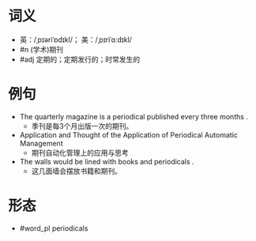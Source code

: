 # 词义
- 英：/ˌpɪəriˈɒdɪkl/； 美：/ˌpɪriˈɑːdɪkl/
- #n (学术)期刊
- #adj 定期的；定期发行的；时常发生的
# 例句
- The quarterly magazine is a periodical published every three months .
	- 季刊是每3个月出版一次的期刊。
- Application and Thought of the Application of Periodical Automatic Management
	- 期刊自动化管理上的应用与思考
- The walls would be lined with books and periodicals .
	- 这几面墙会摆放书籍和期刊。
# 形态
- #word_pl periodicals
